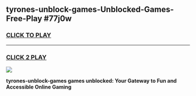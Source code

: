 
## tyrones-unblock-games-Unblocked-Games-Free-Play #77j0w
<h3>
<a href="https://us.freeplayer.one?title=tyrones-unblock-games&ref=9M">CLICK TO PLAY</a></h3>
<hr>

<h3>
<a href="https://us.freeplayer.one?title=tyrones-unblock-games&ref=9M">CLICK 2 PLAY</a>
  
</h3>

<a href="https://us.freeplayer.one?title=tyrones-unblock-games&ref=9M"><img src="https://clearcache.store/games.png"></a>


**tyrones-unblock-games games unblocked: Your Gateway to Fun and Accessible Online Gaming**
